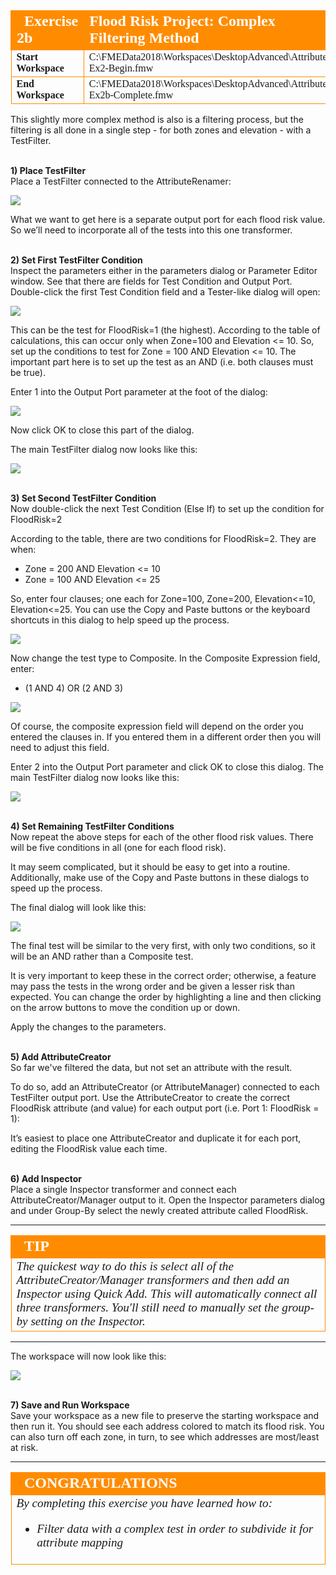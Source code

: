 <!--Exercise Section-->


<table style="border-spacing: 0px;border-collapse: collapse;font-family:serif">
<tr>
<td style="vertical-align:middle;background-color:darkorange;border: 2px solid darkorange">
<i class="fa fa-cogs fa-lg fa-pull-left fa-fw" style="color:white;padding-right: 12px;vertical-align:text-top"></i>
<span style="color:white;font-size:x-large;font-weight: bold">Exercise 2b</span>
</td>
<td style="border: 2px solid darkorange;background-color:darkorange;color:white">
<span style="color:white;font-size:x-large;font-weight: bold">Flood Risk Project: Complex Filtering Method</span>
</td>
</tr>

<tr>
<td style="border: 1px solid darkorange; font-weight: bold">Start Workspace</td>
<td style="border: 1px solid darkorange">C:\FMEData2018\Workspaces\DesktopAdvanced\Attributes-Ex2-Begin.fmw</td>
</tr>

<tr>
<td style="border: 1px solid darkorange; font-weight: bold">End Workspace</td>
<td style="border: 1px solid darkorange">C:\FMEData2018\Workspaces\DesktopAdvanced\Attributes-Ex2b-Complete.fmw</td>
</tr>

</table>

This slightly more complex method is also is a filtering process, but the filtering is all done in a single step - for both zones and elevation - with a TestFilter.


<br>**1) Place TestFilter**
<br>Place a TestFilter connected to the AttributeRenamer:

![](./Images/Img1.225.Ex2b.TestFilterOnCanvas.png)

What we want to get here is a separate output port for each flood risk value. So we’ll need to incorporate all of the tests into this one transformer.


<br>**2) Set First TestFilter Condition**
<br>Inspect the parameters either in the parameters dialog or Parameter Editor window. See that there are fields for Test Condition and Output Port. Double-click the first Test Condition field and a Tester-like dialog will open:

![](./Images/Img1.226.Ex2b.TestFilterFirstCondition.png) <!-- *** Update screenshot--> 

This can be the test for FloodRisk=1 (the highest). According to the table of calculations, this can occur only when Zone=100 and Elevation <= 10. So, set up the conditions to test for Zone = 100 AND Elevation <= 10. The important part here is to set up the test as an AND (i.e. both clauses must be true).

Enter 1 into the Output Port parameter at the foot of the dialog:

![](./Images/Img1.227.Ex2b.TestFilterFirstConditionSetup.png) <!-- *** Update screenshot -->

Now click OK to close this part of the dialog.

The main TestFilter dialog now looks like this:

![](./Images/Img1.228.Ex2b.TestFilterAfterFirstCondition.png) <!-- *** Update screenshot-->


<br>**3) Set Second TestFilter Condition**
<br>Now double-click the next Test Condition (Else If) to set up the condition for FloodRisk=2

According to the table, there are two conditions for FloodRisk=2. They are when:

- Zone = 200 AND Elevation <= 10
- Zone = 100 AND Elevation <= 25

So, enter four clauses; one each for Zone=100, Zone=200, Elevation<=10, Elevation<=25. You can use the Copy and Paste buttons or the keyboard shortcuts in this dialog to help speed up the process.

![](./Images/Img1.229.Ex2b.TestFilterSecondConditionSetup.png) <!-- *** Update Screenshot-->

Now change the test type to Composite. In the Composite Expression field, enter:

- (1 AND 4) OR (2 AND 3)

![](./Images/Img1.230.Ex2b.TestFilterSecondConditionSetup2.png)

Of course, the composite expression field will depend on the order you entered the clauses in. If you entered them in a different order then you will need to adjust this field.

Enter 2 into the Output Port parameter and click OK to close this dialog. The main TestFilter dialog now looks like this:

![](./Images/Img1.231.Ex2b.TestFilterAfterSecondCondition.png) <!-- *** Update Screenshot-->


<br>**4) Set Remaining TestFilter Conditions**
<br>Now repeat the above steps for each of the other flood risk values. There will be five conditions in all (one for each flood risk). 

It may seem complicated, but it should be easy to get into a routine. Additionally, make use of the Copy and Paste buttons in these dialogs to speed up the process.

The final dialog will look like this:

![](./Images/Img1.232.Ex2b.FinalTestFilter.png) <!-- *** Update Screenshot--> 

The final test will be similar to the very first, with only two conditions, so it will be an AND rather than a Composite test.

It is very important to keep these in the correct order; otherwise, a feature may pass the tests in the wrong order and be given a lesser risk than expected. You can change the order by highlighting a line and then clicking on the arrow buttons to move the condition up or down. 

Apply the changes to the parameters.


<br>**5) Add AttributeCreator**
<br>So far we've filtered the data, but not set an attribute with the result. 

To do so, add an AttributeCreator (or AttributeManager) connected to each TestFilter output port. Use the AttributeCreator to create the correct FloodRisk attribute (and value) for each output port (i.e. Port 1: FloodRisk = 1):

It’s easiest to place one AttributeCreator and duplicate it for each port, editing the FloodRisk value each time.


<br>**6) Add Inspector**
<br>Place a single Inspector transformer and connect each AttributeCreator/Manager output to it.
Open the Inspector parameters dialog and under Group-By select the newly created attribute called FloodRisk.

---

<!--Tip Section--> 

<table style="border-spacing: 0px">
<tr>
<td style="vertical-align:middle;background-color:darkorange;border: 2px solid darkorange">
<i class="fa fa-info-circle fa-lg fa-pull-left fa-fw" style="color:white;padding-right: 12px;vertical-align:text-top"></i>
<span style="color:white;font-size:x-large;font-weight: bold;font-family:serif">TIP</span>
</td>
</tr>

<tr>
<td style="border: 1px solid darkorange">
<span style="font-family:serif; font-style:italic; font-size:larger">
The quickest way to do this is select all of the AttributeCreator/Manager transformers and then add an Inspector using Quick Add. This will automatically connect all three transformers. You'll still need to manually set the group-by setting on the Inspector.
</span>
</td>
</tr>
</table>

---

The workspace will now look like this:

![](./Images/Img1.233.Ex2b.FinalWorkspace.png)


<br>**7) Save and Run Workspace**
<br>Save your workspace as a new file to preserve the starting workspace and then run it. You should see each address colored to match its flood risk. You can also turn off each zone, in turn, to see which addresses are most/least at risk.

---

<!--Exercise Congratulations Section--> 

<table style="border-spacing: 0px">
<tr>
<td style="vertical-align:middle;background-color:darkorange;border: 2px solid darkorange">
<i class="fa fa-thumbs-o-up fa-lg fa-pull-left fa-fw" style="color:white;padding-right: 12px;vertical-align:text-top"></i>
<span style="color:white;font-size:x-large;font-weight: bold;font-family:serif">CONGRATULATIONS</span>
</td>
</tr>

<tr>
<td style="border: 1px solid darkorange">
<span style="font-family:serif; font-style:italic; font-size:larger">
By completing this exercise you have learned how to:
<ul><li>Filter data with a complex test in order to subdivide it for attribute mapping</li></ul>
</span>
</td>
</tr>
</table>